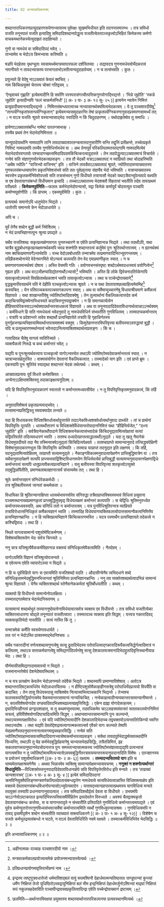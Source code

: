 ```yaml
---
title: 02 अभ्यासाधिकरणम्

---
```

शब्दान्तराधिकरणप्रत्युदाहरणरूपेणाभ्यासस्य पूर्वपक्षः सुखमभिधीयत इति तदनन्तरमारम्भः । तत्र समिधो यजति तनूनपातं यजति इत्यादिषु समिदादिशब्दानपोद्धृत्य यजतीत्येतत्पञ्जकृत्वोऽभिहितं किमेकस्य कर्मणो वाचकमथानेकस्येत्युदाहृतं तदाक्षिप्यते ।

गुणो वा नामधेयं वा समिदादिपदं भवेत् ।  
ताभ्यामेव च भेदोऽत्र किमभ्यासः करिष्यति ॥  


षडपि भेदहेतवः पृथग्भूताः स्वसामर्थ्यमात्रव्यापारफला दर्शयितव्याः । तद्यावदत्र गुणनामधेययोर्भेदकरत्वं नापनीयते न तावदभ्यासस्य परभागलाभोऽस्तीत्यन्यदुदाहर्तव्यम् । न च तत्संभवति । कुतः ।

प्रयुज्यते हि वेदेषु नाऽऽख्यातं केवलं क्वचित् ।  
नाम किंचित्प्रयुक्तं चेत्तस्य चोक्तं गतिद्वयम् ॥  


‘ऐन्द्रवायवं गृह्णाति’ इत्येवमादीनि हि सर्वाणि परस्परासंगत्यौत्पत्तिकगुणयोगाद्भिद्यन्ते । ‘भिन्ने जुहोति’ ‘स्कन्ने जुहोति’ इत्यादीन्यपि ‘फलं चाकर्मसंनिधौ’ \[( अ॰ २ पा॰ ३ अ॰ १२ सू॰ २५ )\]  इत्यनेन न्यायेन निमित्तं प्रत्युपादीयमानत्वाद्भिद्यन्ते । निमित्तसंबन्धपरत्वाच्च नाभ्यासानर्थक्यमित्यभेदकत्वम् । ये तु पञ्चशारदीयेषु[^1] “तान्पर्यग्निकृतांस्तान्पर्यग्निकृतान्” इत्येवमभ्यासमुदाहरन्ति तेषां प्राकृतपर्यग्निकरणानुवादप्रस्मरणसामर्थ्यं तत् । न वाऽत्र यजतिः श्रूयते यस्याभ्यासाद्भेदः स्यादिति न किं चिदुदाहरणम् । यथोदाहृतेष्वेव तु समाधिः ।

[^1]: अहीनात्मकः पञ्चाहः पञ्चशारदीयो नाम ।


प्रायेणाऽऽख्यातसंबन्धि नामेष्टं पारतन्त्र्यभाक् ।  
तस्यैव प्रथमं तेन भेदाभेदनिमित्तता ॥  


यान्युपादेयार्थानि नामपदानि तानि तावदाख्यातपरतन्त्रत्वात्तदनुसारीणि सन्ति तद्वृत्तिं प्रतीक्षन्ते, तच्चेत्प्रकृते निविष्टं नामपदमपि तस्यैव गुणविधिर्नामधेयं वा । अथ तेनापूर्वं परिकल्पितमतस्तद्गामि नामपदमित्येवं भेदाभेदयोरवगतयोः पश्चादागच्छत्समिदादिपदमकिंचित्करत्वादुदास्ते । तेन तदपोद्धृत्याऽऽख्यातमात्रं विचार्यते । नन्वेवं सति संज्ञागुणयोरभेदकत्वप्रसङ्गः । तत्र तौ भेदकौ यत्राऽऽख्यातपदं न व्याप्रियते तथा चोदाहरिष्यति “अथैष ज्योतिः” “वाजिभ्यो वाजिनम्” इति । वाजिने तावन्नैवाऽऽख्यातपदं श्रूयते, ज्योतिरादावप्याख्यातस्य गुणफलसंबन्धव्यापारेण प्रकृतनिवेशसंभवे सति ततः पूर्वप्रवृत्तया संज्ञयैव भेदो भविष्यति । यत्राप्याख्यातस्य स्वरसेन प्रकृतकर्मनिवेशोपप्लवे सति तत्रासंभवन् गुणो विधीयते तत्राप्यसौ भेदको यथाऽत्रैवाभ्युपेत्यवादे वक्ष्यति स एष देवतायागसंबन्धो विधीयमान इत्यादि । तच्चाऽऽख्यातस्य भेदशक्तौ विहतायां भवतीति तदेव तावत्प्रथमं परीक्ष्यते । **किमेकमपूर्वमिति**—फलतः कर्मभेदाभेदोपन्यासो, यद्वा किमेकं कर्मापूर्वं चोदयत्युत पञ्चापि कर्माण्यपूर्वाणीति । किं प्राप्तम् । एकमपूर्वमिति । कुतः ।

प्रत्ययार्थः समानोऽपि धातुभेदेन भिद्यते ।  
धातोरपि समानत्वे केन भेदोऽवधार्यते ॥  


अपि च ।

पूर्वं तेनैव शब्देन बुद्धौ कर्म निवेशितम् ।  
न भेदं प्रत्यभिज्ञानात्पुनः श्रुत्या प्रपद्यते ॥  


यथैव यजतिशब्दः सकृत्प्रत्यक्षेणावगतः पुनरुच्चारणे स एवेति प्रत्यनिज्ञानान्न भिद्यते । तथा तदर्थोऽपि, यथा चात्रैव बुद्धबोधनकृत्प्रत्यक्षमनर्थकमपि भवन्न शक्नोति शब्दान्तरत्वं कर्तुमेवं पुनः श्रुतिरर्थान्तरत्वम् । न ह्यानर्थक्यं नाम क्वचित्प्रमाणवर्गेऽन्तर्भवति । यच्च वेदोऽवबोधयति तन्मात्रमेव तत्प्रमाणवादिभिरभ्युपगन्तव्यम् । तदिहैकशब्देनाभेदे वेदेनावगमिते योऽन्यत्वं कल्पयति तेन वेद एवाप्रमाणीकृतः स्यात् । न च प्रमाणावगतमानर्थक्यं दोषाय । अस्ति वेयमपि गतिः । प्रयोगवचनसंस्पृष्टः शब्दोऽर्थमवदधत्स्वयं प्रयोगित्वेन[^2] गृह्यत इति । अथ वाऽऽभीक्ष्ण्यादिद्योतनार्थोऽभ्यासो[^3] भविष्यति । अस्ति हि लोके द्विर्वचनादतिरेकेणापि यावत्कृत्वोऽम्यस्ते विवक्षितार्थप्रकाशनं भवति तावत्कृत्वोऽभ्यासः । तथा च पञ्चेन्द्रोपाख्याने[^4] वृद्धकुमारीवरप्रार्थने पतिं मे देहीति पञ्चकृत्वोऽभ्यासः श्रूयते । न च यथा देवतायाश्छलप्राहित्वमेवमिह[^5] कस्यचित् । येन पतिपञ्चकवत्पञ्चयागकल्पना स्यात् । अथ वा सर्वेष्वप्युच्चारणेषु विधावाश्रीयमाणे कर्मैकत्वं विज्ञायते । यथा शाखान्तरीयेषु ज्योतिष्टोमादिवाक्येषु । तेन तुल्यार्थानां वैकल्पिकत्वात्तदेव कर्म कदाचित्समिद्वाक्येनाभिधास्यते कदाचित्तनूनपाद्वाक्येन । न हि समानकार्यत्वेन व्रीहियवयोरेकस्याऽऽनर्थक्यादर्थान्तरसाधकत्वं विज्ञायते । अथ वा तनूनपादादिदेवताविधानार्थत्वान्नाऽऽनर्थक्यम् । कर्मविधाने हि सति नामधेयत्वं भवेदनुवादे तु नामधेयविधिर्न संभवतीति गुणविधित्वम् । तस्मादप्यकर्मान्तरम् । यत्रापि च प्रदेशान्तरे तावेव शब्दार्थौ प्रत्यभिज्ञायेते तत्रापि हि गृहान्निर्गतस्य पुनर्गृहजनप्रत्यभिज्ञायामिवार्थान्तरत्वमशक्यं वक्तुम् । किमुतेहानन्तरविपरिवृत्त्या बलीयस्याऽवरुद्धायां बुद्धौ । यदि च प्रत्युच्चारणमर्थान्यत्वं भवेत्तदाऽनित्यव्यक्तिशब्दार्थत्वप्रसङ्गः । किं च ।

[^2]: मन्त्रवत्कर्मकालप्रयोज्यत्वमेकं प्रयोजनमभ्यासस्येत्यर्थः ।


[^3]: प्रतिप्रधानप्रयोगमावृत्तिराभीक्ष्ण्यं नाम ।


[^4]: इन्द्रस्य त्वष्टृपुत्रवधात्तेजो धर्ममाविशद्बलं वायुं रूपमश्विनौ देहार्धमात्मन्यतिष्ठत्ततः पाण्डुपत्न्यां कुन्त्यां धर्मेण निक्षिप्तं तेजो युधिष्ठिरोऽभवद्वायुनिक्षिप्तं बलं भीम इन्द्रनिक्षिप्तं देहार्धमर्जुनोऽश्विभ्यां माद्र्यां निक्षिप्तं रूपं नकुलसहदेवाविति पञ्चापीन्द्रावयवप्रकृतित्वादिन्द्रा एवेति पच्चेन्द्रोपाख्यानं द्रष्टव्यम् ।


[^5]: छलमिति—अर्थान्तरविवक्षया प्रयुक्तस्य शब्दस्यार्थान्तरपरिकल्पनया प्रत्यवस्थानमित्यर्थः ।


गत्वादिवन्न चैतेषु यागत्वं व्यतिरिच्यते ।  
व्यक्त्यैकत्वे निरूढे च कथं कर्मान्तरं भवेत् ॥  


यद्यपि च पुनःश्रुत्यर्थवत्त्वाय पञ्चकृत्वो यागोऽभ्यस्येत तथाऽपि ज्योतिष्टोमवदेवाकर्मान्तरत्वं स्यात् । न चात्राभ्यासहेतुरस्ति । वाक्यसंयोगेन देवतानां वैकल्पिकत्वात् । तस्मादेको याग इति । एवं प्राप्ते ब्रूमः । एकस्यापि पुनः श्रुतिरेवं स्याद्यथा शब्दान्तरं भेदकं तथेत्यर्थः । कथम् ।

आख्यातप्रत्ययः पूर्वं विधत्ते कर्मशक्तितः ।  
अन्येनाऽऽक्षिप्तशक्तिस्तु तदाकाङ्क्षत्यनूदितम् ॥  


यदि हि विपरिवृत्तिरनुवादकारणं स्यात्ततो न कर्मान्तरमध्यवसीयेत । न तु विपरिवृत्तिकृतमनुवादकत्वं, किं तर्हि ।

अनुवादविशेषत्वं प्रकृतप्रत्ययाद्भवेत् ।  
तत्सामान्यप्रसिद्धिस्तु स्ववाक्यादेव लभ्यते ॥  


यदा हि विधायकस्य विधिशक्तिर्धात्वर्थादुत्तार्यते तदाऽनेकविध्यशक्तेर्धात्वर्थानुवादः प्रार्थ्यते । तां च प्रार्थनां विपरिवृत्तिः पूरयति । धात्वर्थोत्तारणं च विधिशक्तेर्विधेयान्तरोपादाननिमित्तं यथा “व्रीहिभिर्यजेत,” “दध्ना जुहोति” इति । सर्वत्रैवानेकार्थोपादाने विधिशक्त्यनेकत्वासंभवादेकं किंचिदनूद्यतामित्यपेक्षायां सत्यां यद्विपरिवर्तते तदित्यवधारणं भवति । ततश्च दध्यादेरप्राप्तत्वाद्धात्वर्थोऽनूद्यते । यदा तु खलु नैवानेकं विधेयमुपादीयते तदा नैव तस्मिन्वाक्येऽनूद्यतां किंचिदित्यपेक्ष्यते । ततश्चाप्राप्ते सामान्यानुवादे तत्सिद्ध्यपेक्षिणी विशेषानुवादकारणभूता किं विपरिवृत्तिः करिष्यति । तस्मान्न यत्प्राप्तं तदनूद्यत इति लक्षणम् । किं तर्हि, यदनूद्यतामित्यपोक्षितम्, तत्प्राप्तौ सत्यामनूद्यते । नैकाङ्गविकलमनुवादत्वापेक्षणेन प्राप्तिबुद्धिमात्रेण वा । तत्र यथैवानुवादापेक्षणे सत्यपि प्राप्त्यभावाद्विशिष्टविधानरूपेण विधिर्भवत्येवं प्राप्तिबुद्धौ सत्यामप्यनुवादत्वानपेक्षणाद्विधेः कर्मान्तरत्वं सत्यपि धातुप्रत्ययैकत्वप्रत्यभिज्ञाने । यत्तु बलीयस्या विपरिवृत्त्या शतकृत्वोऽप्युक्ते तद्बुद्धिर्न्नापैतीति, प्रमाणबलाबलज्ञानात्सर्वं संभाव्यमेव तत् । तथा हि ।

श्रुतेः कर्मान्तरज्ञानं संनिधेरेककर्मधीः ।  
तत्र श्रुतिबलीयस्त्वं जानतां कथमेकता ॥  


विधायिका हि श्रुतिरन्यानाक्षिप्ता धात्वर्थभावनयोरेव संनिरुद्धा तत्रैवाप्राप्तविषयस्वभावं विधित्वं प्रसुवाना पञ्चमस्थानाख्यप्रमाणकृतां प्राप्तबुद्धिमुपमृद्य विधेयत्वक्षमं कर्मान्तरं कल्पयति । स चेद्विधिः श्रुतिमनुरुध्येत कर्मान्तरमध्यवस्यति, अथ संनिधिं ततो न कर्मान्तरत्वम् । यत्र पुनर्विधिश्रुतिरन्यत्र व्याप्रियते तत्राविरोधात्संनिधिकृतं कर्मैकत्वज्ञानं भवति । तस्मादिह विधेययागव्यक्तिफलत्वोपात्तसामान्यैकत्वनिमित्तैव प्रत्यभिज्ञानभ्रान्तिः । न हि व्यक्तिप्रत्यभिज्ञाने किंचित्कारणमस्ति । यदत्र परमार्थेन प्रत्यभिज्ञायते तदेकत्वे न कश्चिद्विवादः । तथा हि ।

स्थिते यागत्वसामान्ये पशुसोमेष्टिकर्मणाम् ।  
विशेषव्यक्तिरूपेण भेदः सर्वत्र चिन्त्यते ॥  


ननु चात्र यजिश्रुत्यैवैककर्मविज्ञानान्न वक्तव्यं संनिधिकृतमेवैकत्वमिति । नैतदेवम् ।

यागोऽयमिति विज्ञानं यजिश्रुत्योपजन्यते ।  
स एवेत्यन्य एवेति व्यापारोऽस्या न विद्यते ॥  


न हि यः पूर्वविहितो यागः स एवायमिति यजतिशब्दो वदति । औदासीन्येनैव त्वभिदधाने शब्दे संनिधिकृतामभेदबुद्धिमनभिजानतां श्रुतिनिमित्ता प्रत्यभिज्ञानभ्रान्तिः । ननु तव व्यक्तेरशब्दार्थत्वादभिन्नं सामान्यं श्रुत्या विज्ञायते । येनैव व्यक्तिरशब्दार्थ स्तेनैवानेककर्मतां श्रुतिर्बोधयतीति । कथम् ।

व्यक्तयो हि विधीयन्ते सामान्येनोपलक्षिताः ।  
तस्मात्तद्गतमेवात्र भेदाभेदनिरूपणम् ॥  


यत्सामान्यं शब्दार्थभूतं तस्याननुष्ठेयत्वेनाविधेयत्वात्सर्वत्र व्यक्तय एव विधीयन्ते । तत्र समिधो यजतीत्येका व्यक्तिरसाधारणा चोद्यते तनूनपातं यजतीत्यपरा । तस्मात्पञ्च व्यक्तय इति सिद्धम् । यत्त्वत्र गकारादिवद् व्यक्त्याकृतिभेदो नास्तीति । सत्यं नास्ति किं तु ।

यन्मात्रमेकं कर्मेति स्वरूपेणावधार्यते ।  
ततः परं न भेदोऽस्ति प्राक्तस्माद्भेदनिश्चयः ॥  


यथैव गकारादीनां वर्णत्वशब्दत्वगुणत्वेषु सत्सु द्रुतादिभेदस्य परोपाधित्वाद्गकारादिरूपैकत्वसिद्धेर्गत्वादिमात्रं न कल्पितम्, तथाऽत्र सत्ताकर्मयागत्वेषु समिद्यागादिपर्यन्तेषु सत्सु देशकालयजमानादिभेदाद्द्रुतादिवृत्तिस्थानीयान्न भेदः । तथा हि ।

पौर्णमासीसमिद्यागादामावास्यो न भिद्यते ।  
यजमानान्तरेष्वेवं देशभेदेष्ववस्थितम् ॥  


न च यत्र प्रत्यक्षेण केवलेन भेदोऽवगम्यते तदेवैकं भिद्यते । शब्दस्यापि प्रामाण्याविशेषात् । अतोऽत्र शब्दान्तरादिषट्कावधिरेव भेदोऽवधारयितव्यः । न हीष्टिपशुसोमैकाहाहीनसत्रेषु परोपाधिर्भेदप्रत्ययो विपर्येति वा कदाचित् । तेन तासु विधेयरूपासु व्यक्तिष्वेव नित्यास्वभिव्यञ्चकानि भिद्यन्ते । तेभ्यश्च फलस्वरूपसिद्धिर्यागत्वमेव वैकमवान्तरसामान्यं नान्यत्किंचित् । नन्वेकाहत्वादीन्यप्यवान्तरसामान्यानीष्यन्ते । न, कालविशेषयोगादेव दण्ड्यादिवदभिन्नशब्दप्रत्ययप्रवृत्तिसिद्धेः । एकेन ह्यह्ना योगादेकाहत्वम् । द्व्यादिभिरहीनत्वं प्राग्द्वादशाहात्, स तु कथमप्युभयात्मा, तदवधिकमेव चाऽऽसहस्रसंवत्सरं सततकालयोगनिमित्तं सत्रत्वं, हविर्विशेषयोगादिष्ट्यादित्वमिति सिद्धम् । अथाप्यवान्तरसामान्यानि पुनः कल्प्यन्ते, तथाऽप्यस्मत्पक्षाविरोधः । एवं यदि ज्योतिष्टोमत्वादीनि देशकालादिभेदाच्च तद्व्यक्तयोऽत्यन्तातिरेकिण्यो भवन्ति तथाऽप्यदोषः । तथा यद्यपि देवतोद्देशद्रव्यत्यागात्मकत्वात्सर्व एवैको यागः कल्प्यते तेष्वपि भेदप्रमाणैस्तदनुष्ठाननानात्वावगमाद्व्यवहारसिद्धिः । नन्वेवं सति ज्योतिष्टोमग्रहाम्यासवत्समिदादियागाभ्यासेष्वकर्मान्तरत्वप्रसङ्ग । सर्वथा तावदपूर्वभेदाद्धर्मव्यवस्थादीनि सिध्यन्ति, तथाऽपि तु येह कर्मभेदबुद्धिर्ग्रहयागेषु चाभ्यासभेदप्रसिद्धिः, तत्रैतन्निमित्तं, इह सकलयागरूपानुष्ठानभेदचोदनात्तत्र पुनः समस्ताभ्यासात्मकस्य ज्योतिष्टोमसंज्ञत्वाद्यद्यपि प्रत्यभ्यासं यागत्वमस्ति न तु ज्योतिष्टोमत्वमित्यभ्यासेऽवयवबुद्धिर्नेतरत्रावयव्यन्तररूपानुपादानादिति विशेषः । एतज्ज्ञानस्य च प्रयोजनं पशुसोमाधिकरणे \[(अ॰ २ पा॰ २ अ॰ ६)\]  वक्ष्यामः । **तस्मादभ्यसितव्यो याग** इति च भाष्यमेतत्पक्षाश्रयणेनैव । अथवा भिन्नास्वेव व्यक्तिषु सामान्यापेक्षमभ्यासवचनम् । **ननूक्तं न शक्नोत्यर्थान्तरं विधातुमिति**—विधिशक्तेस्तनूनपादादिदेवताविधानाक्षेपे सति विपरिवृत्तेरविरोध इति मन्यते । तत्र ‘तत्प्रख्यं चान्यशास्त्रम्’ \[(अ॰ १ पा॰ ४ अ॰ ३ सू॰ ४ )\]  इत्येवं समिदादिपदानां क्रमविनियुक्तैवंलिङ्गमन्त्रवर्णकल्पितदेवतासंबन्धद्वारेण नामधेयत्वे सत्यविधेयत्वान्नास्ति विधिशक्त्याक्षेप इति वक्तव्ये देवतायागसंबन्धविधानोपन्यासोऽभ्युपेत्यवादेन । यत्तावद्भवानप्राप्तत्वात्प्रथमस्य यागविधित्वं मन्यते तदयुक्तं तस्यापि प्रधानयागानुवादत्वात् । तत्र समिदादिशब्दैर्द्रव्यं देवता वा विधीयते । उभयमपि चाऽऽग्नेयोऽष्टाकपाल इत्यादिभिरुत्पत्तिवाक्यैर्विहितेन द्रव्यदेवतेन विरुध्यते । अवश्यं चैतद्वाक्यकृतो देवतायागसंबन्धः कर्त्तव्यः, स च यागान्तरादृते न संभवतीति प्रतिपादिते गुणविधित्वे कर्मान्तरत्वमापद्यते । एवं पूर्वत्र कर्मण्युत्तरोत्तरगुणविध्यसंभवात्सर्वेषां कर्मान्तरत्वमिति व्यर्थो गुणविध्युपन्यासश्रमः । गुणविधित्वमपि न तावद् द्रव्यमीदृशेन शब्देन संभवतीति व्याख्यातं सक्त्वधिकरणे \[( अ॰ २ पा॰ १ अ॰ ४ सू॰ १२)\]  । विशेषेण च यजतेः कर्मभूतद्रव्यसंबन्धो न घटते, न वाऽयं देवताविधिरिति नवमे वक्ष्यते । तस्मात्कर्मविधिभिरेव भेदसिद्धिः ॥ २ ॥

इति अभ्यासाधिकरणम् ॥ २ ॥